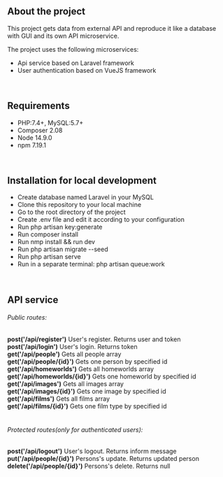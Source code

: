 <h2>About the project</h2>
This project gets data from external API and reproduce it like a database with GUI and its own API microservice. 

The project uses the following microservices:
<ul>
<li>Api service based on Laravel framework
<li>User authentication based on VueJS framework
</ul>
<br>
<h2>Requirements</h2>
<ul>
<li> PHP:7.4+, MySQL:5.7+
<li> Composer 2.08
<li> Node 14.9.0
<li> npm 7.19.1
</ul>
<br>

<h2>Installation for local development</h2>
<ul>
<li>Create database named Laravel in your MySQL
<li>Clone this repository to your local machine
<li>Go to the root directory of the project
<li>Create .env file and edit it according to your configuration
<li>Run php artisan key:generate
<li>Run composer install
<li>Run nmp install && run dev
<li>Run php artisan migrate --seed
<li>Run php artisan serve
<li>Run in a separate terminal: php artisan queue:work
</ul>
<br>

<h2>API service</h2>

<h6>Public routes:</h6>
<b>post('/api/register')</b> User's register. Returns user and token <br>
<b>post('/api/login')</b>  User's login. Returns token <br> 
<b>get('/api/people')</b> Gets all people array<br>
<b>get('/api/people/{id}')</b> Gets one person by specified id<br>
<b>get('/api/homeworlds')</b> Gets all homeworlds array<br>
<b>get('/api/homeworlds/{id}')</b> Gets one homeworld by specified id<br>
<b>get('/api/images')</b> Gets all images array<br>
<b>get('/api/images/{id}')</b> Gets one image by specified id<br>
<b>get('/api/films')</b> Gets all films array<br>
<b>get('/api/films/{id}')</b> Gets one film type by specified id<br>
<br>
<h6>Protected routes(only for authenticated users):</h6>
<b>post('/api/logout')</b>  User's logout. Returns inform message <br>
<b>put('/api/people/{id}')</b>  Persons's update. Returns updated person <br>
<b>delete('/api/people/{id}')</b>  Persons's delete. Returns null <br>
